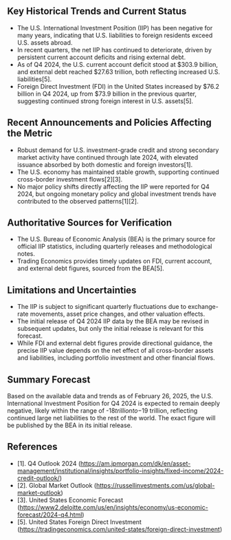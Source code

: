 ## Key Historical Trends and Current Status

- The U.S. International Investment Position (IIP) has been negative for many years, indicating that U.S. liabilities to foreign residents exceed U.S. assets abroad.
- In recent quarters, the net IIP has continued to deteriorate, driven by persistent current account deficits and rising external debt.
- As of Q4 2024, the U.S. current account deficit stood at $303.9 billion, and external debt reached $27.63 trillion, both reflecting increased U.S. liabilities[5].
- Foreign Direct Investment (FDI) in the United States increased by $76.2 billion in Q4 2024, up from $73.9 billion in the previous quarter, suggesting continued strong foreign interest in U.S. assets[5].

## Recent Announcements and Policies Affecting the Metric

- Robust demand for U.S. investment-grade credit and strong secondary market activity have continued through late 2024, with elevated issuance absorbed by both domestic and foreign investors[1].
- The U.S. economy has maintained stable growth, supporting continued cross-border investment flows[2][3].
- No major policy shifts directly affecting the IIP were reported for Q4 2024, but ongoing monetary policy and global investment trends have contributed to the observed patterns[1][2].

## Authoritative Sources for Verification

- The U.S. Bureau of Economic Analysis (BEA) is the primary source for official IIP statistics, including quarterly releases and methodological notes.
- Trading Economics provides timely updates on FDI, current account, and external debt figures, sourced from the BEA[5].

## Limitations and Uncertainties

- The IIP is subject to significant quarterly fluctuations due to exchange-rate movements, asset price changes, and other valuation effects.
- The initial release of Q4 2024 IIP data by the BEA may be revised in subsequent updates, but only the initial release is relevant for this forecast.
- While FDI and external debt figures provide directional guidance, the precise IIP value depends on the net effect of all cross-border assets and liabilities, including portfolio investment and other financial flows.

## Summary Forecast

Based on the available data and trends as of February 26, 2025, the U.S. International Investment Position for Q4 2024 is expected to remain deeply negative, likely within the range of -$18 trillion to -$19 trillion, reflecting continued large net liabilities to the rest of the world. The exact figure will be published by the BEA in its initial release.

## References

- [1]. Q4 Outlook 2024 (https://am.jpmorgan.com/dk/en/asset-management/institutional/insights/portfolio-insights/fixed-income/2024-credit-outlook/)
- [2]. Global Market Outlook (https://russellinvestments.com/us/global-market-outlook)
- [3]. United States Economic Forecast (https://www2.deloitte.com/us/en/insights/economy/us-economic-forecast/2024-q4.html)
- [5]. United States Foreign Direct Investment (https://tradingeconomics.com/united-states/foreign-direct-investment)